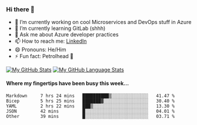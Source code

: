 ### Hi there 👋

- 🔭 I’m currently working on cool Microservices and DevOps stuff in Azure
- 🌱 I’m currently learning GitLab (shhh)
- 💬 Ask me about Azure developer practices
- 📫 How to reach me: [LinkedIn](https://www.linkedin.com/in/gordonbyers/)
- 😄 Pronouns: He/Him 
- ⚡ Fun fact: Petrolhead 🚙

[![My GitHub Stats](https://github-readme-stats.vercel.app/api/?username=gordonby&count_private=true&theme=tokyonight&showicons=true)]()
[![My GitHub Language Stats](https://github-readme-stats.vercel.app/api/top-langs/?username=gordonby&langs_count=5&theme=tokyonight)]()

#### Where my fingertips have been busy this week... 
<!--START_SECTION:waka-->

```text
Markdown     7 hrs 24 mins   ██████████▒░░░░░░░░░░░░░░   41.47 %
Bicep        5 hrs 25 mins   ███████▓░░░░░░░░░░░░░░░░░   30.40 %
YAML         2 hrs 22 mins   ███▒░░░░░░░░░░░░░░░░░░░░░   13.30 %
JSON         42 mins         █░░░░░░░░░░░░░░░░░░░░░░░░   04.01 %
Other        39 mins         █░░░░░░░░░░░░░░░░░░░░░░░░   03.71 %
```

<!--END_SECTION:waka-->
